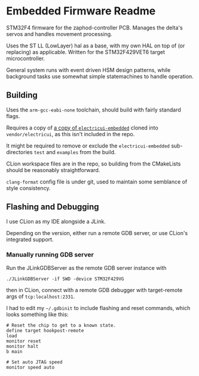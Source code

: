# Embedded Firmware Readme

STM32F4 firmware for the zaphod-controller PCB. Manages the delta's servos and handles movement processing.

Uses the ST LL (LowLayer) hal as a base, with my own HAL on top of (or replacing) as applicable. Written for the STM32F429VET6 target microcontroller.

General system runs with event driven HSM design patterns, while background tasks use somewhat simple statemachines to handle operation.

## Building

Uses the `arm-gcc-eabi-none` toolchain, should build with fairly standard flags.

Requires a copy of [a copy of `electricui-embedded`](https://github.com/electricui/electricui-embedded)  cloned into `vendor/electricui`, as this isn't included in the repo.

It might be required to remove or exclude the `electricui-embedded` sub-directories `test` and `examples`  from the build.

CLion workspace files are in the repo, so building from the CMakeLists should be reasonably straightforward.

`clang-format` config file is under git, used to maintain some semblance of style consistency.

## Flashing and Debugging

I use CLion as my IDE alongside a JLink.

Depending on the version, either run a remote GDB server, or use CLion's integrated support.

### Manually running GDB server

Run the JLinkGDBServer as the remote GDB server instance with 

`./JLinkGDBServer -if SWD -device STM32F429VG`

then in CLion, connect with a remote GDB debugger with target-remote args of `tcp:localhost:2331`.

I had to edit my `~/.gdbinit` to include flashing and reset commands, which looks something like this:

```
# Reset the chip to get to a known state.
define target hookpost-remote
load
monitor reset
monitor halt
b main

# Set auto JTAG speed
monitor speed auto
```